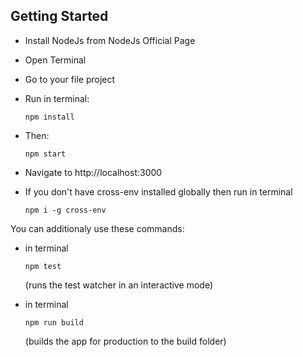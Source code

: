 ## Getting Started
  - Install NodeJs from NodeJs Official Page
  - Open Terminal
  - Go to your file project
  - Run in terminal:

        npm install

  - Then:
      
        npm start

  - Navigate to http://localhost:3000
  - If you don't have cross-env installed globally then run in terminal

        npm i -g cross-env

You can additionaly use these commands:

  - in terminal
        
        
        npm test
    (runs the test watcher in an interactive mode)
  - in terminal
        
        
        npm run build
    (builds the app for production to the build folder)